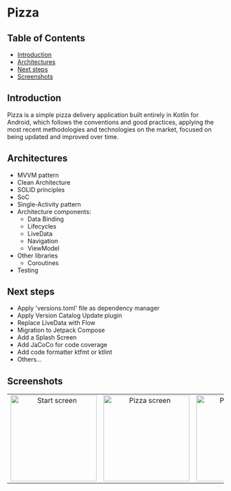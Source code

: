 # Pizza

## Table of Contents
- [Introduction](#introduction)
- [Architectures](#architectures)
- [Next steps](#next-steps)
- [Screenshots](#screenshots)

## Introduction
Pizza is a simple pizza delivery application built entirely in Kotlin for Android, which follows the conventions and good practices, applying the most recent methodologies and technologies on the market, focused on being updated and improved over time.

## Architectures
- MVVM pattern
- Clean Architecture
- SOLID principles
- SoC
- Single-Activity pattern
- Architecture components:
  - Data Binding
  - Lifecycles
  - LiveData
  - Navigation
  - ViewModel
- Other libraries
  - Coroutines
- Testing

## Next steps
- Apply 'versions.toml' file as dependency manager
- Apply Version Catalog Update plugin
- Replace LiveData with Flow
- Migration to Jetpack Compose
- Add a Splash Screen
- Add JaCoCo for code coverage
- Add code formatter ktfmt or ktlint
- Others...

## Screenshots
| | | | |
|:-------------------------:|:-------------------------:|:-------------------------:|:-------------------------:|
|<img width="200" alt="Start screen" src="https://user-images.githubusercontent.com/33102786/215556885-0b659344-06de-4d70-8ea2-e7b6dde8dc31.jpg">|<img width="200" alt="Pizza screen" src="https://user-images.githubusercontent.com/33102786/215558002-25dfd085-0afa-4fa4-bdda-5f167bbf7248.jpg">|<img width="200" alt="Pickup screen" src="https://user-images.githubusercontent.com/33102786/215558037-55adeca1-f6e5-42c8-bb49-92da24ff00a1.jpg">|<img width="200" alt="Summary screen" src="https://user-images.githubusercontent.com/33102786/215558078-ee453acf-5562-423b-83d2-9bb050e62603.jpg">
